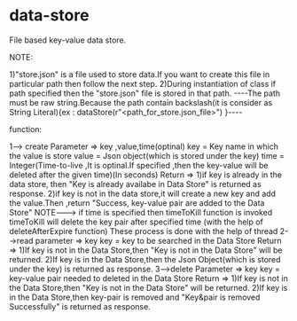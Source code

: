 # data-store
File based key-value data store.

NOTE:

  1)"store.json" is a file used to store data.If you want to create this file in particular path then follow the next step.
  2)During instantiation of class if path specified then the "store.json" file is stored in that path. 
   ----The path must be raw string.Because the path contain backslash(it is consider as String Literal){ex : dataStore(r"<path_for_store.json_file>") }---- 

function:


1--> create 
     Parameter => key ,value,time(optinal)
                  key   = Key name in which the value is store
                  value = Json object(which is stored under the key) 
                  time  = Integer(Time-to-live ,It is optinal.If specified ,then the key-value will be deleted after the given time)(In seconds)
     Return    => 1)if key is already in the data store, then "Key is already availabe in Data Store" is returned as response.
                  2)if key is not in the data store,it will create a new key and add the value.Then ,return "Success, key-value pair are added to the Data Store" 
    NOTE---> if time is specified then timeToKill function is invoked 
             timeToKill will delete the key pair after specified time (with the help of deleteAfterExpire function)
             These process is done with the help of thread 
2-->read
    parameter =>  key
                  key   = key to be searched in the Data Store
    Return    =>  1)If key is not in the Data Store,then "Key is not in the Data Store" will be returned.
                  2)If key is in the Data Store,then the Json Object(which is stored under the key) is returned as response.
3-->delete
    Parameter => key
                 key   = key-value pair needed to deleted in the Data Store
    Return    =>  1)If key is not in the Data Store,then "Key is not in the Data Store" will be returned.
                  2)If key is in the Data Store,then key-pair is removed and "Key&pair is removed Successfully" is returned as response.
